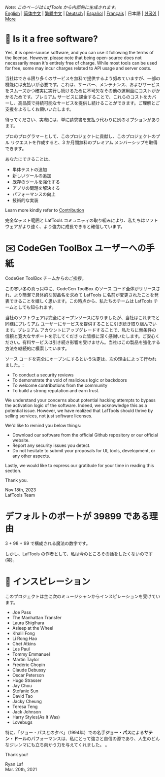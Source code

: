 <i>Note: このページは LafTools から内部的に生成されます。</i> <br/> [English](/docs/en_US)  |  [简体中文](/docs/zh_CN)  |  [繁體中文](/docs/zh_HK)  |  [Deutsch](/docs/de)  |  [Español](/docs/es)  |  [Français](/docs/fr)  |  日本語  |  [한국어](/docs/ko) | [More](/docs/) <br/>

# 🙋 Is it a free software?

Yes, it is open-source software, and you can use it following the terms of the license. However, please note that being open-source does not necessarily mean it's entirely free of charge. While most tools can be used for free, some may incur charges related to API usage and server costs.

当社はできる限り多くのサービスを無料で提供するよう努めていますが、一部の機能には支払いが必要です。これは、サーバー、メンテナンス、およびサービスをスムーズかつ確実に実行し続けるために不可欠なその他の運用面にコストがかかるためです。プレミアム サービスに課金することで、これらのコストをカバーし、高品質で持続可能なサービスを提供し続けることができます。ご理解とご支援をよろしくお願いいたします。

待ってください、実際には、単に請求書を支払う代わりに別のオプションがあります。

プロのプログラマーとして、このプロジェクトに貢献し、このプロジェクトのプル リクエストを作成すると、3 か月間無料のプレミアム メンバーシップを取得できます。

あなたにできることは、

- 単体テストの追加
- 新しいツールの追加
- 既存のツールを強化する
- アプリの問題を解決する
- パフォーマンスの向上
- 技術的な実装

Learn more kindly refer to [Contribution](CONTRIBUTION.md)

完全なテスト範囲と LafTools コミュニティの取り組みにより、私たちはソフトウェアがより速く、より強力に成長できると確信しています。

# ✉️ CodeGen ToolBox ユーザーへの手紙

CodeGen ToolBox チームからのご挨拶。

この寒い冬の真っ只中に、CodeGen ToolBox のソース コード全体がリリースされ、より簡潔で具体的な製品名を求めて LafTools に名前が変更されたことを発表できることを嬉しく思います。この時点から、私たちのチームは LafTools チームとしても知られます。

当社のソフトウェアは完全にオープンソースになりましたが、当社はこれまでと同様にプレミアム ユーザーにサービスを提供することに引き続き取り組んでいます。プレミアム アカウントにアップグレードすることで、私たちに無条件の信頼と寛大なサポートを示してくださった皆様に深く感謝いたします。ご安心ください。有料サービスは引き続き影響を受けません。当社はこの製品を強化する方法を継続的に模索しています。

ソース コードを完全にオープンにするという決定は、次の理由によって行われました。:

- To conduct a security reviews
- To demonstrate the void of malicious logic or backdoors
- To welcome contributions from the community
- To build a strong reputation and earn trust.

We understand your concerns about potential hacking attempts to bypass the activation logic of the software. Indeed, we acknowledge this as a potential issue. However, we have realized that LafTools should thrive by selling services, not just software licenses.

We'd like to remind you below things:

- Download our software from the official Github repository or our official website.
- Report any security issues you detect.
- Do not hesitate to submit your proposals for UI, tools, development, or any other aspects.

Lastly, we would like to express our gratitude for your time in reading this section.

Thank you.

Nov 18th, 2023  
LafTools Team

# デフォルトのポートが 39899 である理由

3 + 98 + 99 で構成される魔法の数字です。

しかし、LafTools の作者として、私は今のところその話をしたくないのです (笑)。

# 🎷 インスピレーション

このプロジェクトは主に次のミュージシャンからインスピレーションを受けています。

- Joe Pass
- The Manhattan Transfer
- Laura Shigihara
- Asleep at the Wheel
- Khalil Fong
- Li Rong Hao
- Chet Atkins
- Les Paul
- Tommy Emmanuel
- Martin Taylor
- Frédéric Chopin
- Claude Debussy
- Oscar Peterson
- Hugo Strasser
- Jay Chou
- Stefanie Sun
- David Tao
- Jacky Cheung
- Teresa Teng
- Jack Johnson
- Harry Styles(As It Was)
- Lovebugs

特に、「ジョー・パスとの夕べ」（1994年）での名手**ジョー・パス**による**サテン・ドール**のパフォーマンスは、私にとって強さと自信の源であり、人生のどんなジレンマにも立ち向かう力を与えてくれました。 。

Thank you!

Ryan Laf  
Mar. 20th, 2021
